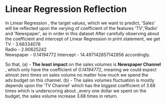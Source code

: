 
# Linear Regression Reflection

In Linear Regression , the target values, which we want to predict, 'Sales' will be reflected upon the varying of coefficient of the features 'TV','Radio' and 'Newspaper', as in order in this dataset
After carefully observing about the coefficient and intercept of Linear Regression in print statement, we get  
TV - 3.68334078  
Radio - 2.90625242  
Newspaper - 0.14194772
Intercept - 14.497142857142856 accordingly.

So that,
(a) - **The least impact** on the sales volumes is **Newspaper Channel** , which only have the coefficient of _0.14194772_, meaning we could expect almost zero times on sales volume no matter how much we spend the adv.budget on this channel.
(b) - The sales volumes fluctuation is mostly depends upon the 'TV Channel' which has the biggest coefficient of 3.68 times which is underscoring about _every one dollar we spent on the budget, the sales volume increase 3.68 times in return.
